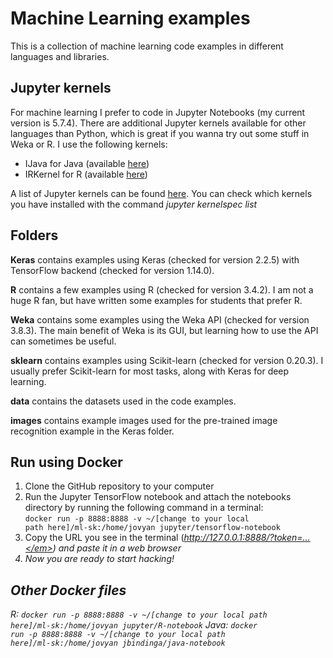 # Machine Learning examples
This is a collection of machine learning code examples in different languages and libraries.

## Jupyter kernels
For machine learning I prefer to code in Jupyter Notebooks (my current version is 5.7.4). There are additional Jupyter kernels available for other languages than Python, which is great if you wanna try out some stuff in Weka or R. I use the following kernels:
- IJava for Java (available [here](https://github.com/SpencerPark/IJava))
- IRKernel for R (available [here](https://irkernel.github.io/))

A list of Jupyter kernels can be found [here](https://github.com/jupyter/jupyter/wiki/Jupyter-kernels). You can check which kernels you have installed with the command *jupyter kernelspec list*

## Folders

**Keras** contains examples using Keras (checked for version 2.2.5) with TensorFlow backend (checked for version 1.14.0).

**R** contains a few examples using R (checked for version 3.4.2). I am not a huge R fan, but have written some examples for students that prefer R.

**Weka** contains some examples using the Weka API (checked for version 3.8.3). The main benefit of Weka is its GUI, but learning how to use the API can sometimes be useful.

**sklearn** contains examples using Scikit-learn (checked for version 0.20.3). I usually prefer Scikit-learn for most tasks, along with Keras for deep learning.

**data** contains the datasets used in the code examples.

**images** contains example images used for the pre-trained image recognition example in the Keras folder.

## Run using Docker
1. Clone the GitHub repository to your computer
2. Run the Jupyter TensorFlow notebook and attach the notebooks directory by running the following command in a terminal:<br><code>docker run -p 8888:8888 -v ~/[change to your local path here]/ml-sk:/home/jovyan jupyter/tensorflow-notebook</code>
3. Copy the URL you see in the terminal (<em>http://127.0.0.1:8888/?token=...</em>) and paste it in a web browser
4. Now you are ready to start hacking!

## Other Docker files
R:
<code>docker run -p 8888:8888 -v ~/[change to your local path here]/ml-sk:/home/jovyan jupyter/R-notebook</code>
Java:
<code>docker run -p 8888:8888 -v ~/[change to your local path here]/ml-sk:/home/jovyan jbindinga/java-notebook</code>

